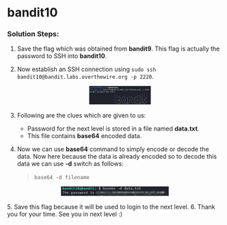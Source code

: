 # bandit10

### Solution Steps:

1. Save the flag which was obtained from **bandit9**. This flag is actually the password to SSH into **bandit10**.
2. Now establish an SSH connection using `sudo ssh bandit10@bandit.labs.overthewire.org -p 2220`.
   
   <p align="center"><img src="bandit10-ssh.png" alt="" width="30%" height="30%"></p>

3. Following are the clues which are given to us:
   * Password for the next level is stored in a file named **data.txt**.
   * This file contains **base64** encoded data.
4. Now we can use **base64** command to simply encode or decode the data. Now here because the data is already encoded so to decode this data we can use **-d** switch as follows:
   > `base64 -d filename`
<p align="center"><img src="bandit10-flag.png" alt="" width="50%" height="50%"></p>
5. Save this flag because it will be used to login to the next level.
6. Thank you for your time. See you in next level :)